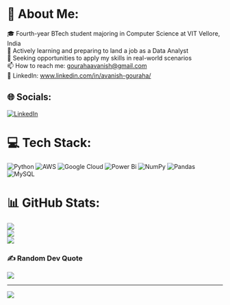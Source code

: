 # 💫 About Me:
🎓 Fourth-year BTech student majoring in Computer Science at VIT Vellore, India<br>🌱 Actively learning and preparing to land a job as a Data Analyst<br>💼 Seeking opportunities to apply my skills in real-world scenarios<br>📫 How to reach me: gourahaavanish@gmail.com<br>💬 LinkedIn: www.linkedin.com/in/avanish-gouraha/


## 🌐 Socials:
[![LinkedIn](https://img.shields.io/badge/LinkedIn-%230077B5.svg?logo=linkedin&logoColor=white)](https://linkedin.com/in/avanish-gouraha) 

# 💻 Tech Stack:
![Python](https://img.shields.io/badge/python-3670A0?style=for-the-badge&logo=python&logoColor=ffdd54) ![AWS](https://img.shields.io/badge/AWS-%23FF9900.svg?style=for-the-badge&logo=amazon-aws&logoColor=white) ![Google Cloud](https://img.shields.io/badge/GoogleCloud-%234285F4.svg?style=for-the-badge&logo=google-cloud&logoColor=white) ![Power Bi](https://img.shields.io/badge/power_bi-F2C811?style=for-the-badge&logo=powerbi&logoColor=black) ![NumPy](https://img.shields.io/badge/numpy-%23013243.svg?style=for-the-badge&logo=numpy&logoColor=white) ![Pandas](https://img.shields.io/badge/pandas-%23150458.svg?style=for-the-badge&logo=pandas&logoColor=white) ![MySQL](https://img.shields.io/badge/mysql-4479A1.svg?style=for-the-badge&logo=mysql&logoColor=white)
# 📊 GitHub Stats:
![](https://github-readme-stats.vercel.app/api?username=avanish1207&theme=dark&hide_border=false&include_all_commits=false&count_private=false)<br/>
![](https://github-readme-streak-stats.herokuapp.com/?user=avanish1207&theme=dark&hide_border=false)<br/>
![](https://github-readme-stats.vercel.app/api/top-langs/?username=avanish1207&theme=dark&hide_border=false&include_all_commits=false&count_private=false&layout=compact)

### ✍️ Random Dev Quote
![](https://quotes-github-readme.vercel.app/api?type=horizontal&theme=radical)

---
[![](https://visitcount.itsvg.in/api?id=avanish1207&icon=0&color=0)](https://visitcount.itsvg.in)

<!-- Proudly created with GPRM ( https://gprm.itsvg.in ) -->
